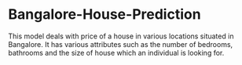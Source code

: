 # Bangalore-House-Prediction
This model deals with price of a house in various locations situated in Bangalore. It has various attributes such as the number of bedrooms, bathrooms and the size of house which an individual is looking for.
